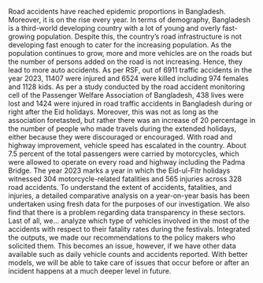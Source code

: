 Road accidents have reached epidemic proportions in Bangladesh. Moreover, it is on the rise every year. In terms of demography, Bangladesh is a third-world developing country with a lot of young and overly fast-growing population. Despite this, the country’s road infrastructure is not developing fast enough to cater for the increasing population. As the population continues to grow, more and more vehicles are on the roads but the number of persons added on the road is not increasing. Hence, they lead to more auto accidents. As per RSF, out of 6911 traffic accidents in the year 2023, 11407 were injured and 6524 were killed including 974 females and 1128 kids. As per a study conducted by the road accident monitoring cell of the Passenger Welfare Association of Bangladesh, 438 lives were lost and 1424 were injured in road traffic accidents in Bangladesh during or right after the Eid holidays. Moreover, this was not as long as the association foretasted, but rather there was an increase of 20 percentage in the number of people who made travels during the extended holidays, either because they were discouraged or encouraged. With road and highway improvement, vehicle speed has escalated in the country. About 7.5 percent of the total passengers were carried by motorcycles, which were allowed to operate on every road and highway including the Padma Bridge. The year 2023 marks a year in which the Eid-ul-Fitr holidays witnessed 304 motorcycle-related fatalities and 565 injuries across 328 road accidents.
To understand the extent of accidents, fatalities, and injuries, a detailed comparative analysis on a year-on-year basis has been undertaken using fresh data for the purposes of our investigation. We also find that there is a problem regarding data transparency in these sectors. Last of all, we… analyze which type of vehicles involved in the most of the accidents with respect to their fatality rates during the festivals. Integrated the outputs, we made our recommendations to the policy makers who solicited them. This becomes an issue, however, if we have other data available such as daily vehicle counts and accidents reported. With better models, we will be able to take care of issues that occur before or after an incident happens at a much deeper level in future.
